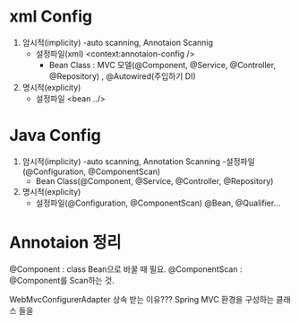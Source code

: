 # xml Config
  1) 암시적(implicity)
      -auto scanning, Annotaion Scannig
      - 설정파일(xml) <context:annotaion-config />
        + Bean Class : MVC 모델(@Component, @Service, @Controller, @Repository) , @Autowired(주입하기 DI)
  2) 명시적(explicity)
      - 설정파일 <bean ../>
      
# Java Config
  1) 암시적(implicity)
      -auto scanning, Annotation Scanning
      -설정파일(@Configuration, @ComponentScan)
        + Bean Class(@Component, @Service, @Controller, @Repository)
  2) 명시적(explicity)
      - 설정파일(@Configuration, @ComponentScan)
        @Bean, @Qualifier...
       
# Annotaion 정리

@Component : class Bean으로 바꿀 때 필요.
@ComponentScan : @Component를 Scan하는 것.

WebMvcConfigurerAdapter 상속 받는 이유???
  Spring MVC 환경을 구성하는 클래스 들을
